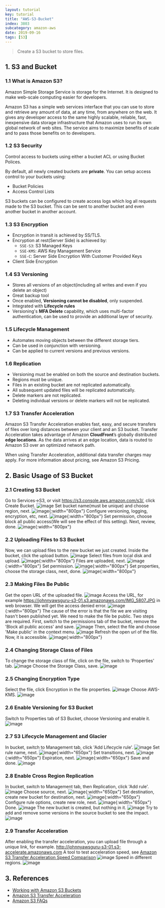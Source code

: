 ```yaml
---
layout: tutorial
key: tutorial
title: "AWS-S3-Bucket"
index: 3803
subcategory: amazon-aws
date: 2019-09-16
tags: [S3]
---
```


> Create a S3 bucket to store files.

## 1. S3 and Bucket
### 1.1 What is Amazon S3?
Amazon Simple Storage Service is storage for the Internet. It is designed to make web-scale computing easier for developers.

Amazon S3 has a simple web services interface that you can use to store and retrieve any amount of data, at any time, from anywhere on the web. It gives any developer access to the same highly scalable, reliable, fast, inexpensive data storage infrastructure that Amazon uses to run its own global network of web sites. The service aims to maximize benefits of scale and to pass those benefits on to developers.
### 1.2 S3 Security
Control access to buckets using either a bucket ACL or using Bucket Polices.

By default, all newly created buckets are **private**. You can setup access control to your buckets using:
* Bucket Policies
* Access Control Lists

S3 buckets can be configured to create access logs which log all requests made to the S3 bucket. This can be sent to another bucket and even another bucket in another account.

### 1.3 S3 Encryption
* Encryption in transit is achieved by SS/TLS.
* Encryption at rest(Server Side) is achieved by:
  - `SSE-S3`: S3 Managed Keys
  - `SSE-KMS`: AWS Key Management Service
  - `SSE-C`: Server Side Encryption With Customer Provided Keys
* Client Side Encryption

### 1.4 S3 Versioning
* Stores all versions of an object(including all writes and even if you delete an object)
* Great backup tool
* Once enabled, **Versioning cannot be disabled**, only suspended.
* Integrated with **Lifecycle rules**
* Versioning's **MFA Delete** capability, which uses multi-factor authentication, can be used to provide an additional layer of security.

### 1.5 Lifecycle Management
* Automates moving objects between the different storage tiers.
* Can be used in conjunction with versioning.
* Can be applied to current versions and previous versions.

### 1.6 Replication
* Versioning must be enabled on both the source and destination buckets.
* Regions must be unique.
* Files in an existing bucket are not replicated automatically.
* All subsequent updated files will be replicated automatically.
* Delete markers are not replicated.
* Deleting individual versions or delete markers will not be replicated.

### 1.7 S3 Transfer Acceleration
Amazon S3 Transfer Acceleration enables fast, easy, and secure transfers of files over long distances between your client and an S3 bucket. Transfer Acceleration takes advantage of Amazon **CloudFront**’s globally distributed **edge locations**. As the data arrives at an edge location, data is routed to Amazon S3 over an optimized network path.

When using Transfer Acceleration, additional data transfer charges may apply. For more information about pricing, see Amazon S3 Pricing.

## 2. Basic Usage of S3 Bucket
### 2.1 Creating S3 Bucket
Go to Services->S3, or visit https://s3.console.aws.amazon.com/s3/, click Create Bucket.
![image](/assets/images/cloud/3803/s3-home.png)
Set bucket name(must be unique) and choose region, next.
![image](/assets/images/note/9551/3-5-create-s3-bucket.png){:width="800px"}
Configure versioning, logging, encryption, etc, next.
![image](/assets/images/note/9551/3-5-create-s3-bucket-config.png){:width="800px"}
Set permission, choose block all public access(We will see the effect of this setting). Next, review, done.
![image](/assets/images/note/9551/3-5-create-s3-bucket-permission.png){:width="800px"}
### 2.2 Uploading Files to S3 Bucket
Now, we can upload files to the new bucket we just created. Inside the bucket, click the upload button.
![image](/assets/images/cloud/3803/s3-bucket.png)
Select files from local disk and upload.
![image](/assets/images/cloud/3803/s3-upload.png){:width="800px"}
Files are uploaded, next.
![image](/assets/images/note/9551/3-5-upload-file.png){:width="800px"}
Set permission.
![image](/assets/images/note/9551/3-5-upload-file-permission.png){:width="800px"}
Set properties, choose the storage class, next, done.
![image](/assets/images/note/9551/3-5-upload-file-properties.png){:width="800px"}
### 2.3 Making Files Be Public
Get the open URL of the uploaded file.
![image](/assets/images/note/9551/3-5-file-link.png)
Access the URL, for example https://johnnyawsguru-s3-01.s3.amazonaws.com/IMG_5807.JPG in web browser. We will get the access denied error.
![image](/assets/images/note/9551/3-5-file-access-denied.png){:width="800px"}
The cause of the error is that the file we are visiting hasn't been published yet. We need to make the file be public. Two steps are required. First, switch to the permissions tab of the bucket, remove the 'Block all public access' and save.
![image](/assets/images/note/9551/3-5-public-bucket.png)
Then, select the file and choose 'Make public' in the context menu.
![image](/assets/images/note/9551/3-5-public-file.png)
Refresh the open url of the file. Now, it is accessible.
![image](/assets/images/note/9551/3-5-public-file-success.png){:width="800px"}
### 2.4 Changing Storage Class of Files
To change the storage class of file, click on the file, switch to 'Properties' tab.
![image](/assets/images/note/9551/3-5-change-storage-class.png)
Choose the Storage Class, save.
![image](/assets/images/cloud/3803/s3-file-storage-class.png)
### 2.5 Changing Encryption Type
Select the file, click Encryption in the file properties.
![image](/assets/images/note/9551/3-6-change-encryption-type.png)
Choose AWS-KMS.
![image](/assets/images/note/9551/3-6-change-encryption-type2.png)
### 2.6 Enable Versioning for S3 Bucket
Switch to Properties tab of S3 Bucket, choose Versioning and enable it.
![image](/assets/images/cloud/3803/s3-versioning.png)
### 2.7 S3 Lifecycle Management and Glacier
In bucket, switch to Management tab, click 'Add Lifecycle rule'.
![image](/assets/images/cloud/3803/s3-lifecycle-management.png)
Set rule name, next.
![image](/assets/images/note/9551/3-8-create-lifecycle-rule-1.png){:width="650px"}
Set transitions, next.
![image](/assets/images/note/9551/3-8-create-lifecycle-rule-transitions.png){:width="650px"}
Expiration, next.
![image](/assets/images/note/9551/3-8-create-lifecycle-rule-expiration.png){:width="650px"}
Save and done.
![image](/assets/images/note/9551/3-8-create-lifecycle-rule-done.png)
### 2.8 Enable Cross Region Replication
In bucket, switch to Management tab, then Replication, click 'Add rule'.
![image](/assets/images/cloud/3803/s3-replication.png)
Choose source, next.
![image](/assets/images/note/9551/3-9-create-replication-rule-source.png){:width="650px"}
Set destination, create new bucket for destination, next.
![image](/assets/images/note/9551/3-9-create-replication-rule-destination.png){:width="650px"}
Configure rule options, create new role, next.
![image](/assets/images/note/9551/3-9-create-replication-rule-role.png){:width="650px"}
Done.
![image](/assets/images/note/9551/3-9-create-replication-rule-done.png)
The new bucket is created, but nothing in it.
![image](/assets/images/note/9551/3-9-new-replication-bucket.png)
Try to add and remove some versions in the source bucket to see the impact.
![image](/assets/images/note/9551/3-9-new-replication-bucket-replicated.png)
### 2.9 Transfer Acceleration
After enabling the transfer acceleration, you can upload file through a unique link, for example.
http://johnnyawsguru-s3-01.s3-accelerate.amazonaws.com
A tool to test acceleration speed, see [Amazon S3 Transfer Acceleration Speed Comparison](https://s3-accelerate-speedtest.s3-accelerate.amazonaws.com/en/accelerate-speed-comparsion.html)
![image](/assets/images/note/9551/3-10-transfer-acceleration-speed-comparison.png)
Speed in different regions.
![image](/assets/images/note/9551/3-10-transfer-acceleration-speed-comparison2.png)

## 3. References
* [Working with Amazon S3 Buckets](https://docs.aws.amazon.com/AmazonS3/latest/dev/UsingBucket.html)
* [Amazon S3 Transfer Acceleration](https://docs.aws.amazon.com/AmazonS3/latest/dev/transfer-acceleration.html)
* [Amazon S3 FAQs](https://aws.amazon.com/s3/faqs/)
